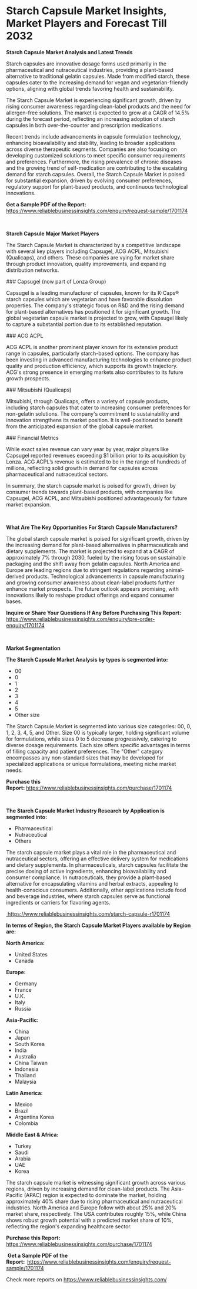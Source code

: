 <p><h1>Starch Capsule Market Insights, Market Players and Forecast Till 2032</h1></p><p><strong>Starch Capsule Market Analysis and Latest Trends</strong></p>
<p><p>Starch capsules are innovative dosage forms used primarily in the pharmaceutical and nutraceutical industries, providing a plant-based alternative to traditional gelatin capsules. Made from modified starch, these capsules cater to the increasing demand for vegan and vegetarian-friendly options, aligning with global trends favoring health and sustainability.</p><p>The Starch Capsule Market is experiencing significant growth, driven by rising consumer awareness regarding clean-label products and the need for allergen-free solutions. The market is expected to grow at a CAGR of 14.5% during the forecast period, reflecting an increasing adoption of starch capsules in both over-the-counter and prescription medications. </p><p>Recent trends include advancements in capsule formulation technology, enhancing bioavailability and stability, leading to broader applications across diverse therapeutic segments. Companies are also focusing on developing customized solutions to meet specific consumer requirements and preferences. Furthermore, the rising prevalence of chronic diseases and the growing trend of self-medication are contributing to the escalating demand for starch capsules. Overall, the Starch Capsule Market is poised for substantial expansion, driven by evolving consumer preferences, regulatory support for plant-based products, and continuous technological innovations.</p></p>
<p><strong>Get a Sample PDF of the Report:&nbsp;</strong> <a href="https://www.reliablebusinessinsights.com/enquiry/request-sample/1701174?utm_campaign=75&utm_medium=2&utm_source=Github&utm_content=ia&utm_term=09012025&utm_id=starch-capsule">https://www.reliablebusinessinsights.com/enquiry/request-sample/1701174</a></p>
<p>&nbsp;</p>
<p><strong>Starch Capsule Major Market Players</strong></p>
<p><p>The Starch Capsule Market is characterized by a competitive landscape with several key players including Capsugel, ACG ACPL, Mitsubishi (Qualicaps), and others. These companies are vying for market share through product innovation, quality improvements, and expanding distribution networks.</p><p>### Capsugel (now part of Lonza Group)</p><p>Capsugel is a leading manufacturer of capsules, known for its K-Caps® starch capsules which are vegetarian and have favorable dissolution properties. The company's strategic focus on R&D and the rising demand for plant-based alternatives has positioned it for significant growth. The global vegetarian capsule market is projected to grow, with Capsugel likely to capture a substantial portion due to its established reputation.</p><p>### ACG ACPL</p><p>ACG ACPL is another prominent player known for its extensive product range in capsules, particularly starch-based options. The company has been investing in advanced manufacturing technologies to enhance product quality and production efficiency, which supports its growth trajectory. ACG's strong presence in emerging markets also contributes to its future growth prospects.</p><p>### Mitsubishi (Qualicaps)</p><p>Mitsubishi, through Qualicaps, offers a variety of capsule products, including starch capsules that cater to increasing consumer preferences for non-gelatin solutions. The company's commitment to sustainability and innovation strengthens its market position. It is well-positioned to benefit from the anticipated expansion of the global capsule market.</p><p>### Financial Metrics</p><p>While exact sales revenue can vary year by year, major players like Capsugel reported revenues exceeding $1 billion prior to its acquisition by Lonza. ACG ACPL’s revenue is estimated to be in the range of hundreds of millions, reflecting solid growth in demand for capsules across pharmaceutical and nutraceutical sectors.</p><p>In summary, the starch capsule market is poised for growth, driven by consumer trends towards plant-based products, with companies like Capsugel, ACG ACPL, and Mitsubishi positioned advantageously for future market expansion.</p></p>
<p>&nbsp;</p>
<p><strong>What Are The Key Opportunities For Starch Capsule Manufacturers?</strong></p>
<p><p>The global starch capsule market is poised for significant growth, driven by the increasing demand for plant-based alternatives in pharmaceuticals and dietary supplements. The market is projected to expand at a CAGR of approximately 7% through 2030, fueled by the rising focus on sustainable packaging and the shift away from gelatin capsules. North America and Europe are leading regions due to stringent regulations regarding animal-derived products. Technological advancements in capsule manufacturing and growing consumer awareness about clean-label products further enhance market prospects. The future outlook appears promising, with innovations likely to reshape product offerings and expand consumer bases.</p></p>
<p><strong>Inquire or Share Your Questions If Any Before Purchasing This Report:</strong> <a href="https://www.reliablebusinessinsights.com/enquiry/pre-order-enquiry/1701174?utm_campaign=75&utm_medium=2&utm_source=Github&utm_content=ia&utm_term=09012025&utm_id=starch-capsule">https://www.reliablebusinessinsights.com/enquiry/pre-order-enquiry/1701174</a></p>
<p>&nbsp;</p>
<p><strong>Market Segmentation</strong></p>
<p><strong>The Starch Capsule Market Analysis by types is segmented into:</strong></p>
<p><ul><li>00</li><li>0</li><li>1</li><li>2</li><li>3</li><li>4</li><li>5</li><li>Other size</li></ul></p>
<p><p>The Starch Capsule Market is segmented into various size categories: 00, 0, 1, 2, 3, 4, 5, and Other. Size 00 is typically larger, holding significant volume for formulations, while sizes 0 to 5 decrease progressively, catering to diverse dosage requirements. Each size offers specific advantages in terms of filling capacity and patient preferences. The "Other" category encompasses any non-standard sizes that may be developed for specialized applications or unique formulations, meeting niche market needs.</p></p>
<p><strong>Purchase this Report:&nbsp;</strong><a href="https://www.reliablebusinessinsights.com/purchase/1701174?utm_campaign=75&utm_medium=2&utm_source=Github&utm_content=ia&utm_term=09012025&utm_id=starch-capsule">https://www.reliablebusinessinsights.com/purchase/1701174</a></p>
<p>&nbsp;</p>
<p><strong>The Starch Capsule Market Industry Research by Application is segmented into:</strong></p>
<p><ul><li>Pharmaceutical</li><li>Nutraceutical</li><li>Others</li></ul></p>
<p><p>The starch capsule market plays a vital role in the pharmaceutical and nutraceutical sectors, offering an effective delivery system for medications and dietary supplements. In pharmaceuticals, starch capsules facilitate the precise dosing of active ingredients, enhancing bioavailability and consumer compliance. In nutraceuticals, they provide a plant-based alternative for encapsulating vitamins and herbal extracts, appealing to health-conscious consumers. Additionally, other applications include food and beverage industries, where starch capsules serve as functional ingredients or carriers for flavoring agents.</p></p>
<p><a href="https://www.reliablebusinessinsights.com/starch-capsule-r1701174?utm_campaign=75&utm_medium=2&utm_source=Github&utm_content=ia&utm_term=09012025&utm_id=starch-capsule">&nbsp;https://www.reliablebusinessinsights.com/starch-capsule-r1701174</a></p>
<p><strong>In terms of Region, the Starch Capsule Market Players available by Region are:</strong></p>
<p>
    <p> <strong> North America: </strong>
        <ul>
            <li>United States</li>
            <li>Canada</li>
        </ul>
        </p> 
    <p> <strong> Europe: </strong>
        <ul>
            <li>Germany</li>
            <li>France</li>
            <li>U.K.</li>
            <li>Italy</li>
            <li>Russia</li>
        </ul>
        </p> 
    <p> <strong> Asia-Pacific: </strong>
        <ul>
            <li>China</li>
            <li>Japan</li>
            <li>South Korea</li>
            <li>India</li>
            <li>Australia</li>
            <li>China Taiwan</li>
            <li>Indonesia</li>
            <li>Thailand</li>
            <li>Malaysia</li>
        </ul>
        </p> 
    <p> <strong> Latin America: </strong>
        <ul>
            <li>Mexico</li>
            <li>Brazil</li>
            <li>Argentina Korea</li>
            <li>Colombia</li>
        </ul>
        </p> 
    <p> <strong> Middle East & Africa: </strong>
        <ul>
            <li>Turkey</li>
            <li>Saudi</li>
            <li>Arabia</li>
            <li>UAE</li>
            <li>Korea</li>
        </ul>
    </p>
    </p>
<p><p>The starch capsule market is witnessing significant growth across various regions, driven by increasing demand for clean-label products. The Asia-Pacific (APAC) region is expected to dominate the market, holding approximately 40% share due to rising pharmaceutical and nutraceutical industries. North America and Europe follow with about 25% and 20% market share, respectively. The USA contributes roughly 15%, while China shows robust growth potential with a predicted market share of 10%, reflecting the region's expanding healthcare sector.</p></p>
<p><strong>Purchase this Report: </strong><a href="https://www.reliablebusinessinsights.com/purchase/1701174?utm_campaign=75&utm_medium=2&utm_source=Github&utm_content=ia&utm_term=09012025&utm_id=starch-capsule">https://www.reliablebusinessinsights.com/purchase/1701174</a></p>
<p>&nbsp;<strong>Get a Sample PDF of the Report:&nbsp;&nbsp;</strong><a href="https://www.reliablebusinessinsights.com/enquiry/request-sample/1701174?utm_campaign=75&utm_medium=2&utm_source=Github&utm_content=ia&utm_term=09012025&utm_id=starch-capsule">https://www.reliablebusinessinsights.com/enquiry/request-sample/1701174</a></p>
<p><strong></strong></p>
<p>Check more reports on <a href="https://www.reliablebusinessinsights.com/?utm_campaign=75&utm_medium=2&utm_source=Github&utm_content=ia&utm_term=09012025&utm_id=starch-capsule">https://www.reliablebusinessinsights.com/</a></p>